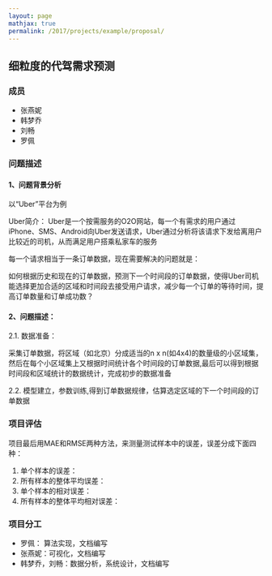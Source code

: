 ```yaml
---
layout: page
mathjax: true
permalink: /2017/projects/example/proposal/
---
```


## 细粒度的代驾需求预测

### 成员

- 张燕妮
- 韩梦乔
- 刘畅
- 罗佩

### 问题描述

#### 1、问题背景分析

  以“Uber”平台为例

  Uber简介：
       Uber是一个按需服务的O2O网站，每一个有需求的用户通过iPhone、SMS、Android向Uber发送请求，Uber通过分析将该请求下发给离用户比较近的司机，从而满足用户搭乘私家车的服务

  每一个请求相当于一条订单数据，现在需要解决的问题就是：

  如何根据历史和现在的订单数据，预测下一个时间段的订单数据，使得Uber司机能选择更加合适的区域和时间段去接受用户请求，减少每一个订单的等待时间，提高订单数量和订单成功数？

#### 2、问题描述：

2.1. 数据准备：

采集订单数据，将区域（如北京）分成适当的n x n(如4x4)的数量级的小区域集，然后在每个小区域集上又根据时间统计各个时间段的订单数据,最后可以得到根据时间段和区域统计的数据统计，完成初步的数据准备

2.2. 模型建立，参数训练,得到订单数据规律，估算选定区域的下一个时间段的订单数据

### 项目评估

项目最后用MAE和RMSE两种方法，来测量测试样本中的误差，误差分成下面四种：

1. 单个样本的误差：
2. 所有样本的整体平均误差：
3. 单个样本的相对误差：
4. 所有样本的整体平均相对误差：

### 项目分工

- 罗佩： 算法实现，文档编写
- 张燕妮：可视化，文档编写
- 韩梦乔，刘畅：数据分析，系统设计，文档编写